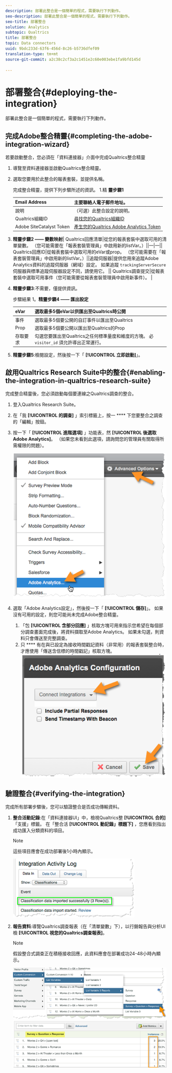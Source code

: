 ```yaml
---
description: 部署此整合是一個簡單的程式，需要執行下列動作。
seo-description: 部署此整合是一個簡單的程式，需要執行下列動作。
seo-title: 部署整合
solution: Analytics
subtopic: Qualtrics
title: 部署整合
topic: Data connectors
uuid: 9bdc233d-63f6-456d-8c26-b5736dfef09
translation-type: tm+mt
source-git-commit: a2c38c2cf3a2c1451e2c60e003ebe1fa9bfd145d

---
```



# 部署整合{#deploying-the-integration}

部署此整合是一個簡單的程式，需要執行下列動作。

## 完成Adobe整合精靈{#completing-the-adobe-integration-wizard}

若要啟動整合，您必須在「資料連接器」介面中完成Qualtrics整合精靈

1. 導覽至資料連接器並啟動Qualtrics整合精靈。
1. 選取您要用於此整合的報表套裝，並提供名稱。

   完成整合精靈，提供下列步驟所述的資訊。 1.精 **靈步驟1**

   | Email Address | 主要聯絡人電子郵件地址。 |
   |---|---|
   | 說明 | （可選）此整合設定的說明。 |
   | Qualtrics組織ID | [尋找您的Qualtrics組織ID](../qualtrics-overview/qualtrics-org-id.md) |
   | Adobe SiteCatalyst Token | [產生您的Qualtrics Adobe Analytics Token](../qualtrics-overview/qualtrics-token.md) |

1. **精靈步驟2 —— 變數映射**| Qualtrics回應清單|從您的報表套裝中選取可用的清單變數。 （您可能需要在「報表套裝管理員」中啟用新的listVar。）||—|—|| Qualtrics回應ID|從報表套裝中選取可用的eVar或prop。 （您可能需要在「報表套裝管理員」中啟用新的listVar。）||追蹤伺服器|提供您用來追蹤Adobe Analytics資料的追蹤伺服器（網域）設定。 如果追蹤 `trackingServerSecure` 伺服器與標準追蹤伺服器設定不同，請使用它。  || Qualtrics調查提交|從報表套裝中選取可用事件（您可能需要從報表套裝管理員中啟用新事件）。  |

1. **精靈步驟3**:不需要，僅提供資訊。

   步驟結果 1。**精靈步驟4 —— 匯出設定**

   | eVar | 選取最多5個eVar以供匯出至Qualtrics時公開 |
   |---|---|
   | 事件 | 選取最多5個要公開的自訂事件以匯出至Qualtrics |
   | Prop | 選取最多5個要公開以匯出至Qualtrics的Prop |
   |  存取要求 | 勾選您要匯出至Qualtrics之任何標準量度和維度的方塊。 必 `visitor_id` 須允許導出正常運行。 |

1. **精靈步驟5**:檢閱設定，然後按一下「 **[!UICONTROL 立即啟動]**」。

## 啟用Qualtrics Research Suite中的整合{#enabling-the-integration-in-qualtrics-research-suite}

完成整合精靈後，您必須啟動每個要連線之Qualtrics調查的整合。

1. 登入Qualtrics Research Suite。
1. 在「我 **[!UICONTROL 的調查]** 」索引標籤上，按一 **** 下您要整合之調查的「編輯」按鈕。
1. 按一下「 **[!UICONTROL 進階選項]** 」功能表，然 **[!UICONTROL 後選取Adobe Analytics]**。 （如果您未看到此選項，請詢問您的管理員有關取得所需權限的問題）。

   ![](assets/advanced_options.png)

1. 選取「Adobe Analytics設定」，然後按一下「 **[!UICONTROL 儲存]**」。 如果沒有可用的設定，則您可能尚未完成Adobe整合精靈。
   1. 「包 **[!UICONTROL 含部分回應]** 」核取方塊可用來指示您希望在每個部分調查畫面完成後，將資料擷取至Adobe Analytics。 如果未勾選，則資料只會傳送至完整調查。
   1. 只 **** 有在與已設定為接收時間戳記資料（非常用）的報表套裝整合時，才應使用「傳送含信標的時間戳記」核取方塊。
   ![](assets/integration_config.png)

## 驗證整合{#verifying-the-integration}

完成所有部署步驟後，您可以驗證整合是否成功傳輸資料。

1. **整合活動記錄**:在「資料連接器UI」中，檢視Qualtrics整 **[!UICONTROL 合的]** 「支援」標籤。 在「整合活 **[!UICONTROL 動記錄」標題下]** ，您應看到指出成功匯入分類資料的項目。

   >[!NOTE]
   >
   >這些項目應會在成功部署後1小時內顯示。

   ![](assets/verify-1.png)

1. **報告資料**:導覽Qualtrics調查報表（在「清單變數」下），以行銷報告與分析UI檢 **[!UICONTROL 視您的Qualtrics調查報表]**。

   >[!NOTE]
   >
   >假設整合式調查正在積極接收回應，此資料應會在部署成功24-48小時內顯示。

   ![](assets/verify-2.png) ![](assets/verify-3.png)


